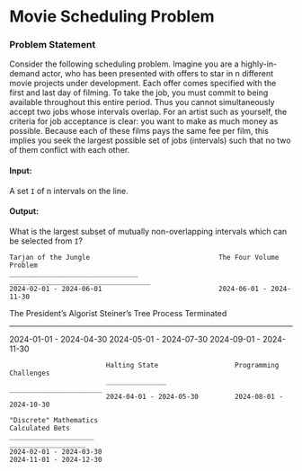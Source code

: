 
# Movie Scheduling Problem

### Problem Statement
Consider the following scheduling problem. Imagine you are a highly-in- demand actor, who has been presented with offers to star in n different movie projects under development. Each offer comes specified with the first and last day of filming. To take the job, you must commit to being available throughout this entire period. Thus you cannot simultaneously accept two jobs whose intervals overlap.
For an artist such as yourself, the criteria for job acceptance is clear: you want to make as much money as possible. Because each of these films pays the same fee per film, this implies you seek the largest possible set of jobs (intervals) such that no two of them conflict with each other.

#### Input: 
A set `I` of n intervals on the line.

#### Output: 
What is the largest subset of mutually non-overlapping intervals which can be selected from `I`?



    Tarjan of the Jungle                                The Four Volume Problem
    ________________________________                ___________________________________ 
    2024-02-01 - 2024-06-01                             2024-06-01 - 2024-11-30

The President’s Algorist            Steiner’s Tree                          Process Terminated   
____________________________     _____________________                  ____________________
2024-01-01 - 2024-04-30           2024-05-01 - 2024-07-30               2024-09-01 - 2024-11-30
                        
                            Halting State                   Programming Challenges
                            _______________                 _______________________
                            2024-04-01 - 2024-05-30         2024-08-01 - 2024-10-30

    "Discrete" Mathematics                                                                  Calculated Bets
    _____________________                                                           ___________________    
    2024-02-01 - 2024-03-30                                                            2024-11-01 - 2024-12-30